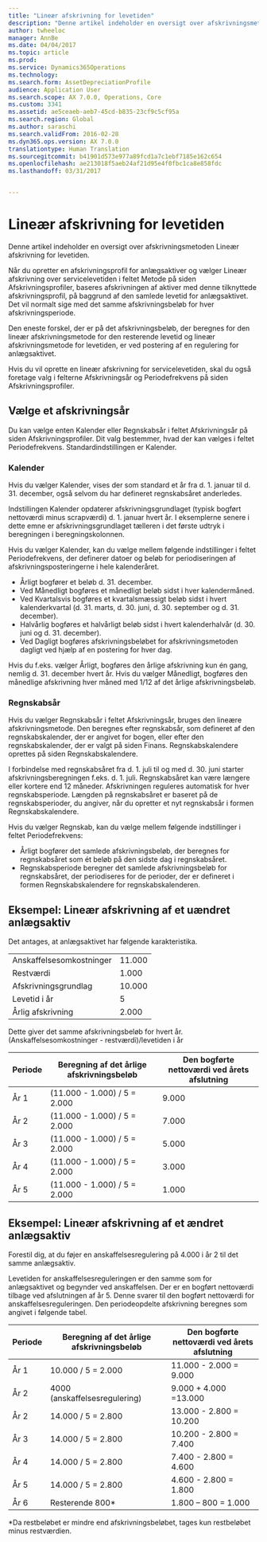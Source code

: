 ```yaml
---
title: "Lineær afskrivning for levetiden"
description: "Denne artikel indeholder en oversigt over afskrivningsmetoden Lineær afskrivning for levetiden."
author: twheeloc
manager: AnnBe
ms.date: 04/04/2017
ms.topic: article
ms.prod: 
ms.service: Dynamics365Operations
ms.technology: 
ms.search.form: AssetDepreciationProfile
audience: Application User
ms.search.scope: AX 7.0.0, Operations, Core
ms.custom: 3341
ms.assetid: ae5ceaeb-aeb7-45cd-b835-23cf9c5cf95a
ms.search.region: Global
ms.author: saraschi
ms.search.validFrom: 2016-02-28
ms.dyn365.ops.version: AX 7.0.0
translationtype: Human Translation
ms.sourcegitcommit: b41901d573e977a89fcd1a7c1ebf7185e162c654
ms.openlocfilehash: ae213018f5aeb24af21d95e4f0fbc1ca8e858fdc
ms.lasthandoff: 03/31/2017


---
```


# <a name="straight-line-service-life-depreciation"></a>Lineær afskrivning for levetiden

Denne artikel indeholder en oversigt over afskrivningsmetoden Lineær afskrivning for levetiden.

Når du opretter en afskrivningsprofil for anlægsaktiver og vælger Lineær afskrivning over servicelevetiden i feltet Metode på siden Afskrivningsprofiler, baseres afskrivningen af aktiver med denne tilknyttede afskrivningsprofil, på baggrund af den samlede levetid for anlægsaktivet. Det vil normalt sige med det samme afskrivningsbeløb for hver afskrivningsperiode. 

Den eneste forskel, der er på det afskrivningsbeløb, der beregnes for den lineær afskrivningsmetode for den resterende levetid og lineær afskrivningsmetode for levetiden, er ved postering af en regulering for anlægsaktivet. 

Hvis du vil oprette en lineær afskrivning for servicelevetiden, skal du også foretage valg i felterne Afskrivningsår og Periodefrekvens på siden Afskrivningsprofiler.

## <a name="select-a-depreciation-year"></a>Vælge et afskrivningsår
Du kan vælge enten Kalender eller Regnskabsår i feltet Afskrivningsår på siden Afskrivningsprofiler. Dit valg bestemmer, hvad der kan vælges i feltet Periodefrekvens. Standardindstillingen er Kalender.

### <a name="calendar"></a>Kalender

Hvis du vælger Kalender, vises der som standard et år fra d. 1. januar til d. 31. december, også selvom du har defineret regnskabsåret anderledes. 

Indstillingen Kalender opdaterer afskrivningsgrundlaget (typisk bogført nettoværdi minus scrapværdi) d. 1. januar hvert år. I eksemplerne senere i dette emne er afskrivningsgrundlaget tælleren i det første udtryk i beregningen i beregningskolonnen. 

Hvis du vælger Kalender, kan du vælge mellem følgende indstillinger i feltet Periodefrekvens, der definerer datoer og beløb for periodiseringen af afskrivningsposteringerne i hele kalenderåret.
-   Årligt bogfører et beløb d. 31. december.
-   Ved Månedligt bogføres et månedligt beløb sidst i hver kalendermåned.
-   Ved Kvartalsvis bogføres et kvartalsmæssigt beløb sidst i hvert kalenderkvartal (d. 31. marts, d. 30. juni, d. 30. september og d. 31. december).
-   Halvårlig bogføres et halvårligt beløb sidst i hvert kalenderhalvår (d. 30. juni og d. 31. december).
-   Ved Dagligt bogføres afskrivningsbeløbet for afskrivningsmetoden dagligt ved hjælp af en postering for hver dag.

Hvis du f.eks. vælger Årligt, bogføres den årlige afskrivning kun én gang, nemlig d. 31. december hvert år. Hvis du vælger Månedligt, bogføres den månedlige afskrivning hver måned med 1/12 af det årlige afskrivningsbeløb.

### <a name="fiscal"></a>Regnskabsår

Hvis du vælger Regnskabsår i feltet Afskrivningsår, bruges den lineære afskrivningsmetode. Den beregnes efter regnskabsår, som defineret af den regnskabskalender, der er angivet for bogen, eller efter den regnskabskalender, der er valgt på siden Finans. Regnskabskalendere oprettes på siden Regnskabskalendere.

I forbindelse med regnskabsåret fra d. 1. juli til og med d. 30. juni starter afskrivningsberegningen f.eks. d. 1. juli. Regnskabsåret kan være længere eller kortere end 12 måneder. Afskrivningen reguleres automatisk for hver regnskabsperiode. Længden på regnskabsåret er baseret på de regnskabsperioder, du angiver, når du opretter et nyt regnskabsår i formen Regnskabskalendere. 

Hvis du vælger Regnskab, kan du vælge mellem følgende indstillinger i feltet Periodefrekvens:
-   Årligt bogfører det samlede afskrivningsbeløb, der beregnes for regnskabsåret som ét beløb på den sidste dag i regnskabsåret.
-   Regnskabsperiode beregner det samlede afskrivningsbeløb for regnskabsåret, der periodiseres for de perioder, der er defineret i formen Regnskabskalendere for regnskabskalenderen.

## <a name="example-straight-line-depreciation-of-an-unchanged-fixed-asset"></a>Eksempel: Lineær afskrivning af et uændret anlægsaktiv
Det antages, at anlægsaktivet har følgende karakteristika.

|                     |        |
|---------------------|--------|
| Anskaffelsesomkostninger    | 11.000 |
| Restværdi       | 1.000  |
| Afskrivningsgrundlag   | 10.000 |
| Levetid i år  | 5      |
| Årlig afskrivning | 2.000  |

Dette giver det samme afskrivningsbeløb for hvert år. (Anskaffelsesomkostninger - restværdi)/levetiden i år

| Periode | Beregning af det årlige afskrivningsbeløb | Den bogførte nettoværdi ved årets afslutning |
|--------|-------------------------------------------|---------------------------------------|
| År 1 | (11.000 - 1.000) / 5 = 2.000              | 9.000                                 |
| År 2 | (11.000 - 1.000) / 5 = 2.000              | 7.000                                 |
| År 3 | (11.000 - 1.000) / 5 = 2.000              | 5.000                                 |
| År 4 | (11.000 - 1.000) / 5 = 2.000              | 3.000                                 |
| År 5 | (11.000 - 1.000) / 5 = 2.000              | 1.000                                 |

## <a name="example-straight-line-depreciation-of-a-modified-fixed-asset"></a>Eksempel: Lineær afskrivning af et ændret anlægsaktiv

Forestil dig, at du føjer en anskaffelsesregulering på 4.000 i år 2 til det samme anlægsaktiv. 

Levetiden for anskaffelsesreguleringen er den samme som for anlægsaktivet og begynder ved anskaffelsen. Der er en bogført nettoværdi tilbage ved afslutningen af år 5. Denne svarer til den bogført nettoværdi for anskaffelsesreguleringen. Den periodeopdelte afskrivning beregnes som angivet i følgende tabel.

| Periode | Beregning af det årlige afskrivningsbeløb | Den bogførte nettoværdi ved årets afslutning |
|--------|-------------------------------------------|---------------------------------------|
| År 1 | 10.000 / 5 = 2.000                        | 11.000 - 2.000 = 9.000                |
| År 2 | 4000 (anskaffelsesregulering)            | 9.000 + 4.000 =13.000                 |
| År 2 | 14.000 / 5 = 2.800                        | 13.000 - 2.800 = 10.200               |
| År 3 | 14.000 / 5 = 2.800                        | 10.200 - 2.800 = 7.400                |
| År 4 | 14.000 / 5 = 2.800                        | 7.400 - 2.800 = 4.600                 |
| År 5 | 14.000 / 5 = 2.800                        | 4.600 - 2.800 = 1.800                 |
| År 6 | Resterende 800\*                           | 1.800 – 800 = 1.000                   |

\*Da restbeløbet er mindre end afskrivningsbeløbet, tages kun restbeløbet minus restværdien.




